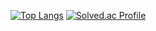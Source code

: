 

[![Top Langs](https://github-readme-stats.vercel.app/api/top-langs/?username=nwy98)](https://github.com/anuraghazra/github-readme-stats)
[![Solved.ac Profile](http://mazassumnida.wtf/api/v2/generate_badge?boj=shdndud8299)](https://solved.ac/shdndud8299/)
